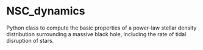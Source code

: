 # NSC_dynamics
Python class to compute the basic properties of a power-law stellar density distribution surrounding a massive black hole, including the rate of tidal disruption of stars. 
